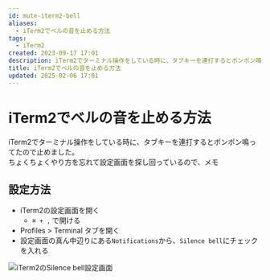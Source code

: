 ```yaml
---
id: mute-iterm2-bell
aliases:
  - iTerm2でベルの音を止める方法
tags:
  - iTerm2
created: 2023-09-17 17:01
description: iTerm2でターミナル操作をしている時に、タブキーを連打するとポンポン鳴ってたので止めた
title: iTerm2でベルの音を止める方法
updated: 2025-02-06 17:01
---
```


# iTerm2でベルの音を止める方法

iTerm2でターミナル操作をしている時に、タブキーを連打するとポンポン鳴ってたので止めました。  
ちょくちょくやり方を忘れて設定画面を探し回っているので、メモ

## 設定方法

- iTerm2の設定画面を開く
  - `⌘ + ,` で開ける
- Profiles > Terminal タブを開く
- 設定画面の真ん中辺りにある`Notifications`から、`Silence bell`にチェックを入れる

![iTerm2のSilence bell設定画面](https://gyazo.com/63fe402ea4d09ae1f8ee5a2b0fefa6d1.png)
